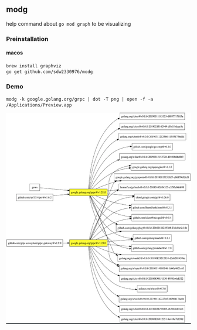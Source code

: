 ## modg

help command about `go mod graph` to be visualizing

### Preinstallation

#### macos

```shell script
brew install graphviz
go get github.com/sdw2330976/modg
```


### Demo

```shell script
modg -k google.golang.org/grpc | dot -T png | open -f -a /Applications/Preview.app

```

![](./graph.png)